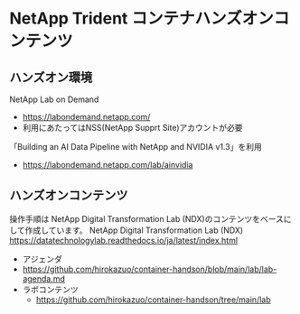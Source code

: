 # NetApp Trident コンテナハンズオンコンテンツ

## ハンズオン環境
NetApp Lab on Demand
* https://labondemand.netapp.com/
* 利用にあたってはNSS(NetApp Supprt Site)アカウントが必要

「Building an AI Data Pipeline with NetApp and NVIDIA v1.3」を利用
* https://labondemand.netapp.com/lab/ainvidia

## ハンズオンコンテンツ
操作手順は NetApp Digital Transformation Lab (NDX)のコンテンツをベースにして作成しています。
NetApp Digital Transformation Lab (NDX) https://datatechnologylab.readthedocs.io/ja/latest/index.html

* アジェンダ
 * https://github.com/hirokazuo/container-handson/blob/main/lab/lab-agenda.md
* ラボコンテンツ
  * https://github.com/hirokazuo/container-handson/tree/main/lab
